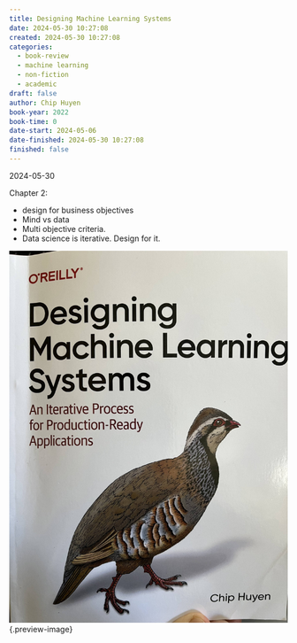 ```yaml
---
title: Designing Machine Learning Systems
date: 2024-05-30 10:27:08
created: 2024-05-30 10:27:08
categories:
  - book-review
  - machine learning
  - non-fiction
  - academic
draft: false
author: Chip Huyen
book-year: 2022
book-time: 0
date-start: 2024-05-06
date-finished: 2024-05-30 10:27:08
finished: false
---
```



2024-05-30

Chapter 2:

- design for business objectives
- Mind vs data
- Multi objective criteria. 
- Data science is iterative. Design for it. 



![Designing Machine Learning Systems](../img/book-designing-machine-learning-systems.jpeg){.preview-image}